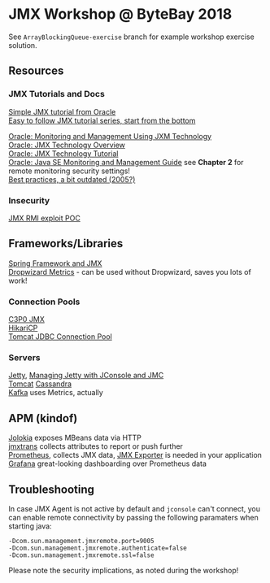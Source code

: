 # JMX Workshop @ ByteBay 2018 #

See `ArrayBlockingQueue-exercise` branch for example workshop exercise solution.

## Resources ##
### JMX Tutorials and Docs ###
[Simple JMX tutorial from Oracle](https://docs.oracle.com/javase/tutorial/jmx/TOC.html)  
[Easy to follow JMX tutorial series, start from the bottom](http://actimem.com/category/java/jmx/)  

[Oracle: Monitoring and Management Using JXM Technology](https://docs.oracle.com/javase/8/docs/technotes/guides/management/agent.html)  
[Oracle: JMX Technology Overview](https://docs.oracle.com/javase/8/docs/technotes/guides/jmx/overview/JMXoverviewTOC.html)  
[Oracle: JMX Technology Tutorial](https://docs.oracle.com/javase/8/docs/technotes/guides/jmx/tutorial/tutorialTOC.html)  
[Oracle: Java SE Monitoring and Management Guide](https://docs.oracle.com/javase/8/docs/technotes/guides/management/toc.html) see **Chapter 2** for remote monitoring security settings!  
[Best practices, a bit outdated (2005?)](http://www.oracle.com/us/technologies/java/best-practices-jsp-136021.html)

### Insecurity ###
[JMX RMI exploit POC](https://www.optiv.com/blog/exploiting-jmx-rmi)

## Frameworks/Libraries ##
[Spring Framework and JMX](https://docs.spring.io/spring-framework/docs/current/spring-framework-reference/integration.html#jmx)  
[Dropwizard Metrics](http://metrics.dropwizard.io/4.0.0/getting-started.html) - can be used without Dropwizard, saves you lots of work!

### Connection Pools ###
[C3P0 JMX](http://www.mchange.com/projects/c3p0/#jmx_configuration_and_management)  
[HikariCP](https://github.com/brettwooldridge/HikariCP/wiki/MBean-\(JMX\)-Monitoring-and-Management)  
[Tomcat JDBC Connection Pool](https://tomcat.apache.org/tomcat-7.0-doc/jdbc-pool.html#JMX)

### Servers ###
[Jetty](https://www.eclipse.org/jetty/documentation/9.4.x/jmx-chapter.html), [Managing Jetty with JConsole and JMC](https://www.eclipse.org/jetty/documentation/9.4.x/jetty-jconsole.html)  
[Tomcat](https://tomcat.apache.org/tomcat-7.0-doc/monitoring.html)  [Cassandra](https://docs.datastax.com/en/cassandra/3.0/cassandra/operations/opsMonitoring.html#opsMonitoringJconsole)  
[Kafka](https://kafka.apache.org/documentation/#monitoring) uses Metrics, actually

## APM (kindof) ##
[Jolokia](https://jolokia.org/) exposes MBeans data via HTTP  
[jmxtrans](http://www.jmxtrans.org/) collects attributes to report or push further  
[Prometheus](https://prometheus.io/), collects JMX data, [JMX Exporter](https://github.com/prometheus/jmx_exporter) is needed in your application  
[Grafana](https://grafana.com/) great-looking dashboarding over Prometheus data

## Troubleshooting ##

In case JMX Agent is not active by default and `jconsole` can't connect,
you can enable remote connectivity by passing the following paramaters when
starting java:

```
-Dcom.sun.management.jmxremote.port=9005
-Dcom.sun.management.jmxremote.authenticate=false
-Dcom.sun.management.jmxremote.ssl=false
```

Please note the security implications, as noted during the workshop!

